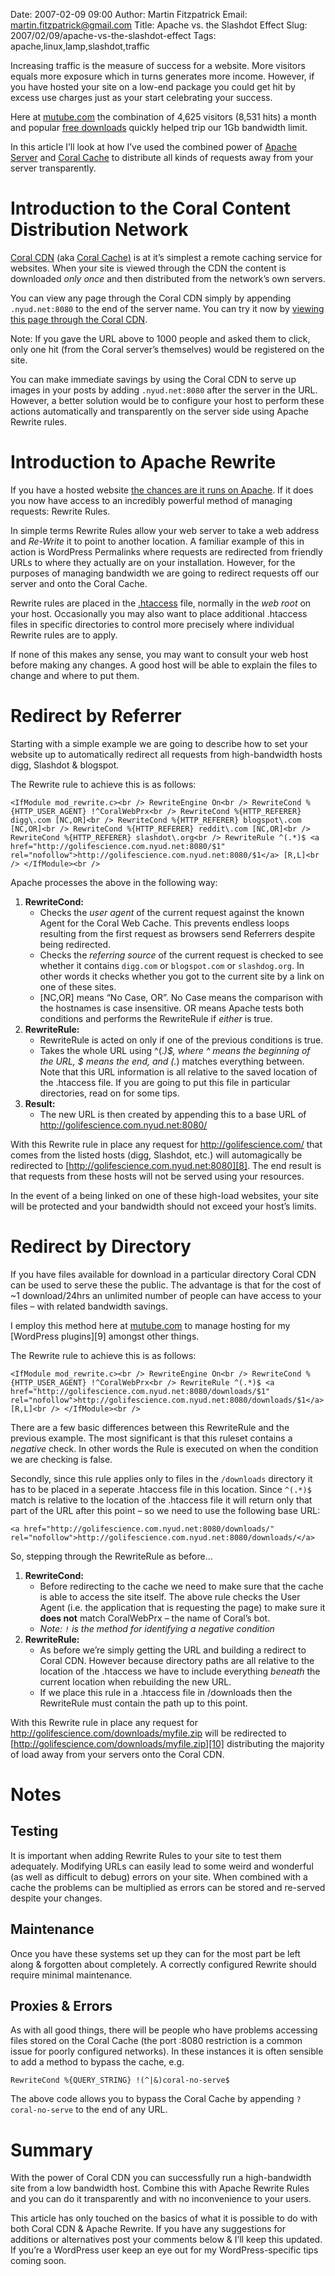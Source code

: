Date: 2007-02-09 09:00
Author: Martin Fitzpatrick
Email: martin.fitzpatrick@gmail.com
Title: Apache vs. the Slashdot Effect
Slug: 2007/02/09/apache-vs-the-slashdot-effect
Tags: apache,linux,lamp,slashdot,traffic

Increasing traffic is the measure of success for a website. More visitors equals more exposure which in turns generates more income. However, if you have hosted your site on a low-end package you could get hit by excess use charges just as your start celebrating your success.

Here at [mutube.com][1] the combination of 4,625 visitors (8,531 hits) a month and popular [free downloads][2] quickly helped trip our 1Gb bandwidth limit.

In this article I’ll look at how I’ve used the combined power of [Apache Server][3] and [Coral Cache][4] to distribute all kinds of requests away from your server transparently.  


# Introduction to the Coral Content Distribution Network

[Coral CDN][4] (aka [Coral Cache)][4] is at it’s simplest a remote caching service for websites. When your site is viewed through the CDN the content is downloaded *only once* and then distributed from the network’s own servers.

You can view any page through the Coral CDN simply by appending `.nyud.net:8080` to the end of the server name. You can try it now by [viewing this page through the Coral CDN][5].

Note: If you gave the URL above to 1000 people and asked them to click, only one hit (from the Coral server’s themselves) would be registered on the site.

You can make immediate savings by using the Coral CDN to serve up images in your posts by adding `.nyud.net:8080` after the server in the URL. However, a better solution would be to configure your host to perform these actions automatically and transparently on the server side using Apache Rewrite rules.

# Introduction to Apache Rewrite

If you have a hosted website [the chances are it runs on Apache][6]. If it does you now have access to an incredibly powerful method of managing requests: Rewrite Rules.

In simple terms Rewrite Rules allow your web server to take a web address and *Re-Write* it to point to another location. A familiar example of this in action is WordPress Permalinks where requests are redirected from friendly URLs to where they actually are on your installation. However, for the purposes of managing bandwidth we are going to redirect requests off our server and onto the Coral Cache.

Rewrite rules are placed in the [.htaccess][7] file, normally in the *web root* on your host. Occasionally you may also want to place additional .htaccess files in specific directories to control more precisely where individual Rewrite rules are to apply.

If none of this makes any sense, you may want to consult your web host before making any changes. A good host will be able to explain the files to change and where to put them.

# Redirect by Referrer

Starting with a simple example we are going to describe how to set your website up to automatically redirect all requests from high-bandwidth hosts digg, Slashdot & blogspot.

The Rewrite rule to achieve this is as follows:

`<IfModule mod_rewrite.c><br />
RewriteEngine On<br />
RewriteCond %{HTTP_USER_AGENT} !^CoralWebPrx<br />
RewriteCond %{HTTP_REFERER} digg\.com [NC,OR]<br />
RewriteCond %{HTTP_REFERER} blogspot\.com [NC,OR]<br />
RewriteCond %{HTTP_REFERER} reddit\.com [NC,OR]<br />
RewriteCond %{HTTP_REFERER} slashdot\.org<br />
RewriteRule ^(.*)$ <a href="http://golifescience.com.nyud.net:8080/$1" rel="nofollow">http://golifescience.com.nyud.net:8080/$1</a> [R,L]<br />
</IfModule><br />
`

Apache processes the above in the following way:

1.  **RewriteCond:** 
    *   Checks the *user agent* of the current request against the known Agent for the Coral Web Cache. This prevents endless loops resulting from the first request as browsers send Referrers despite being redirected.
    *   Checks the *referring source* of the current request is checked to see whether it contains `digg.com` or `blogspot.com` or `slashdog.org`. In other words it checks whether you got to the current site by a link on one of these sites.
    *   [NC,OR] means “No Case, OR”. No Case means the comparison with the hostnames is case insensitive. OR means Apache tests both conditions and performs the RewriteRule if *either* is true.</em>
2.  **RewriteRule:** 
    *   RewriteRule is acted on only if one of the previous conditions is true.
    *   Takes the whole URL using ^(.*)$, where ^ means the beginning of the URL, $ means the end, and (.*) matches everything between. Note that this URL information is all relative to the saved location of the .htaccess file. If you are going to put this file in particular directories, read on for some tips.
3.  **Result:** 
    *   The new URL is then created by appending this to a base URL of <http://golifescience.com.nyud.net:8080/>

With this Rewrite rule in place any request for <http://golifescience.com/> that comes from the listed hosts (digg, Slashdot, etc.) will automagically be redirected to [http://golifescience.com.nyud.net:8080][8]. The end result is that requests from these hosts will not be served using your resources.

In the event of a being linked on one of these high-load websites, your site will be protected and your bandwidth should not exceed your host’s limits.

# Redirect by Directory

If you have files available for download in a particular directory Coral CDN can be used to serve these the public. The advantage is that for the cost of ~1 download/24hrs an unlimited number of people can have access to your files – with related bandwidth savings.

I employ this method here at [mutube.com][1] to manage hosting for my [WordPress plugins][9] amongst other things.

The Rewrite rule to achieve this is as follows:

`<IfModule mod_rewrite.c><br />
RewriteEngine On<br />
RewriteCond %{HTTP_USER_AGENT} !^CoralWebPrx<br />
RewriteRule ^(.*)$ <a href="http://golifescience.com.nyud.net:8080/downloads/$1" rel="nofollow">http://golifescience.com.nyud.net:8080/downloads/$1</a> [R,L]<br />
</IfModule><br />
`

There are a few basic differences between this RewriteRule and the previous example. The most significant is that this ruleset contains a *negative* check. In other words the Rule is executed on when the condition we are checking is false.

Secondly, since this rule applies only to files in the `/downloads` directory it has to be placed in a seperate .htaccess file in this location. Since `^(.*)$` match is relative to the location of the .htaccess file it will return only that part of the URL after this point – so we need to use the following base URL:

`<a href="http://golifescience.com.nyud.net:8080/downloads/" rel="nofollow">http://golifescience.com.nyud.net:8080/downloads/</a>`

So, stepping through the RewriteRule as before…

1.  **RewriteCond:** 
    *   Before redirecting to the cache we need to make sure that the cache is able to access the site itself. The above rule checks the User Agent (i.e. the application that is requesting the page) to make sure it **does not** match CoralWebPrx – the name of Coral’s bot.
    *   *Note: `!` is the method for identifying a negative condition*
2.  **RewriteRule:** 
    *   As before we’re simply getting the URL and building a redirect to Coral CDN. However because directory paths are all relative to the location of the .htaccess we have to include everything *beneath* the current location when rebuilding the new URL.
    *   If we place this rule in a .htaccess file in /downloads then the RewriteRule must contain the path up to this point.

With this Rewrite rule in place any request for <http://golifescience.com/downloads/myfile.zip> will be redirected to [http://golifescience.com/downloads/myfile.zip][10] distributing the majority of load away from your servers onto the Coral CDN.

# Notes

## Testing

It is important when adding Rewrite Rules to your site to test them adequately. Modifying URLs can easily lead to some weird and wonderful (as well as difficult to debug) errors on your site. When combined with a cache the problems can be multiplied as errors can be stored and re-served despite your changes.

## Maintenance

Once you have these systems set up they can for the most part be left along & forgotten about completely. A correctly configured Rewrite should require minimal maintenance.

## Proxies & Errors

As with all good things, there will be people who have problems accessing files stored on the Coral Cache (the port :8080 restriction is a common issue for poorly configured networks). In these instances it is often sensible to add a method to bypass the cache, e.g.

`RewriteCond %{QUERY_STRING} !(^|&)coral-no-serve$`

The above code allows you to bypass the Coral Cache by appending `?coral-no-serve` to the end of any URL. 

# Summary

With the power of Coral CDN you can successfully run a high-bandwidth site from a low bandwidth host. Combine this with Apache Rewrite Rules and you can do it transparently and with no inconvenience to your users.

This article has only touched on the basics of what it is possible to do with both Coral CDN & Apache Rewrite. If you have any suggestions for additions or alternatives post your comments below & I’ll keep this updated. If you’re a WordPress user keep an eye out for my WordPress-specific tips coming soon.

 [1]: http://golifescience.com
 [2]: http://golifescience.com/projects/wordpress/
 [3]: http://www.apache.org
 [4]: http://www.coralcdn.org
 [5]: http://golifescience.com.nyud.net:8080/articles/wordpress-vs-the-digg-effect
 [6]: http://news.netcraft.com/archives/web_server_survey.html
 [7]: http://javascriptkit.com/howto/htaccess.shtml
 [8]: http://golifescience.com.nyud.net:8080/
 [10]: http://golifescience.com.nyud.net:8080/downloads/myfile.zip